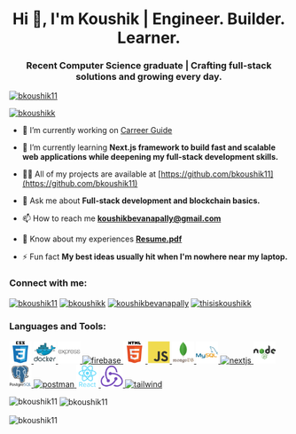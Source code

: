 <h1 align="center">Hi 👋, I'm Koushik | Engineer. Builder. Learner.</h1>
<h3 align="center">Recent Computer Science graduate | Crafting full-stack solutions and growing every day.</h3>

<p align="left"> <a href="https://github.com/ryo-ma/github-profile-trophy"><img src="https://github-profile-trophy.vercel.app/?username=bkoushik11" alt="bkoushik11" /></a> </p>

<p align="left"> <a href="https://twitter.com/bkoushikk" target="blank"><img src="https://img.shields.io/twitter/follow/bkoushikk?logo=twitter&style=for-the-badge" alt="bkoushikk" /></a> </p>

- 🔭 I’m currently working on [Carreer Guide](https://github.com/bkoushik11/Career-guide)

- 🌱 I’m currently learning **Next.js framework to build fast and scalable web applications while deepening my full-stack development skills.**

- 👨‍💻 All of my projects are available at [https://github.com/bkoushik11](https://github.com/bkoushik11)

- 💬 Ask me about **Full-stack development and blockchain basics.**

- 📫 How to reach me **koushikbevanapally@gmail.com**

- 📄 Know about my experiences [**Resume.pdf**](https://drive.google.com/file/d/16Z-aZ991ijwclfu01DWJU6EEc5eqRHl3/view?usp=drive_link)

- ⚡ Fun fact **My best ideas usually hit when I'm nowhere near my laptop.**

<h3 align="left">Connect with me:</h3>
<p align="left">
<a href="https://dev.to/bkoushik11" target="blank"><img align="center" src="https://raw.githubusercontent.com/rahuldkjain/github-profile-readme-generator/master/src/images/icons/Social/devto.svg" alt="bkoushik11" height="30" width="40" /></a>
<a href="https://twitter.com/bkoushikk" target="blank"><img align="center" src="https://raw.githubusercontent.com/rahuldkjain/github-profile-readme-generator/master/src/images/icons/Social/twitter.svg" alt="bkoushikk" height="30" width="40" /></a>
<a href="https://linkedin.com/in/koushikbevanapally" target="blank"><img align="center" src="https://raw.githubusercontent.com/rahuldkjain/github-profile-readme-generator/master/src/images/icons/Social/linked-in-alt.svg" alt="koushikbevanapally" height="30" width="40" /></a>
<a href="https://instagram.com/thisiskoushikk" target="blank"><img align="center" src="https://raw.githubusercontent.com/rahuldkjain/github-profile-readme-generator/master/src/images/icons/Social/instagram.svg" alt="thisiskoushikk" height="30" width="40" /></a>
</p>

<h3 align="left">Languages and Tools:</h3>
<p align="left"> <a href="https://www.w3schools.com/css/" target="_blank" rel="noreferrer"> <img src="https://raw.githubusercontent.com/devicons/devicon/master/icons/css3/css3-original-wordmark.svg" alt="css3" width="40" height="40"/> </a> <a href="https://www.docker.com/" target="_blank" rel="noreferrer"> <img src="https://raw.githubusercontent.com/devicons/devicon/master/icons/docker/docker-original-wordmark.svg" alt="docker" width="40" height="40"/> </a> <a href="https://expressjs.com" target="_blank" rel="noreferrer"> <img src="https://raw.githubusercontent.com/devicons/devicon/master/icons/express/express-original-wordmark.svg" alt="express" width="40" height="40"/> </a> <a href="https://firebase.google.com/" target="_blank" rel="noreferrer"> <img src="https://www.vectorlogo.zone/logos/firebase/firebase-icon.svg" alt="firebase" width="40" height="40"/> </a> <a href="https://www.w3.org/html/" target="_blank" rel="noreferrer"> <img src="https://raw.githubusercontent.com/devicons/devicon/master/icons/html5/html5-original-wordmark.svg" alt="html5" width="40" height="40"/> </a> <a href="https://developer.mozilla.org/en-US/docs/Web/JavaScript" target="_blank" rel="noreferrer"> <img src="https://raw.githubusercontent.com/devicons/devicon/master/icons/javascript/javascript-original.svg" alt="javascript" width="40" height="40"/> </a> <a href="https://www.mongodb.com/" target="_blank" rel="noreferrer"> <img src="https://raw.githubusercontent.com/devicons/devicon/master/icons/mongodb/mongodb-original-wordmark.svg" alt="mongodb" width="40" height="40"/> </a> <a href="https://www.mysql.com/" target="_blank" rel="noreferrer"> <img src="https://raw.githubusercontent.com/devicons/devicon/master/icons/mysql/mysql-original-wordmark.svg" alt="mysql" width="40" height="40"/> </a> <a href="https://nextjs.org/" target="_blank" rel="noreferrer"> <img src="https://cdn.worldvectorlogo.com/logos/nextjs-2.svg" alt="nextjs" width="40" height="40"/> </a> <a href="https://nodejs.org" target="_blank" rel="noreferrer"> <img src="https://raw.githubusercontent.com/devicons/devicon/master/icons/nodejs/nodejs-original-wordmark.svg" alt="nodejs" width="40" height="40"/> </a> <a href="https://www.postgresql.org" target="_blank" rel="noreferrer"> <img src="https://raw.githubusercontent.com/devicons/devicon/master/icons/postgresql/postgresql-original-wordmark.svg" alt="postgresql" width="40" height="40"/> </a> <a href="https://postman.com" target="_blank" rel="noreferrer"> <img src="https://www.vectorlogo.zone/logos/getpostman/getpostman-icon.svg" alt="postman" width="40" height="40"/> </a> <a href="https://reactjs.org/" target="_blank" rel="noreferrer"> <img src="https://raw.githubusercontent.com/devicons/devicon/master/icons/react/react-original-wordmark.svg" alt="react" width="40" height="40"/> </a> <a href="https://redux.js.org" target="_blank" rel="noreferrer"> <img src="https://raw.githubusercontent.com/devicons/devicon/master/icons/redux/redux-original.svg" alt="redux" width="40" height="40"/> </a> <a href="https://tailwindcss.com/" target="_blank" rel="noreferrer"> <img src="https://www.vectorlogo.zone/logos/tailwindcss/tailwindcss-icon.svg" alt="tailwind" width="40" height="40"/> </a> </p>

<p><img align="left" src="https://github-readme-stats.vercel.app/api/top-langs?username=bkoushik11&show_icons=true&locale=en&layout=compact" alt="bkoushik11" /></p>

<p>&nbsp;<img align="center" src="https://github-readme-stats.vercel.app/api?username=bkoushik11&show_icons=true&locale=en" alt="bkoushik11" /></p>

<p><img align="center" src="https://github-readme-streak-stats.herokuapp.com/?user=bkoushik11&" alt="bkoushik11" /></p>
